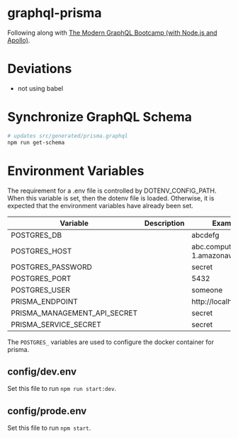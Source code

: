 # graphql-prisma

Following along with [The Modern GraphQL Bootcamp (with Node.js and Apollo)](https://www.udemy.com/course/graphql-bootcamp).

# Deviations

* not using babel

# Synchronize GraphQL Schema

```bash
# updates src/generated/prisma.graphql
npm run get-schema
```

# Environment Variables

The requirement for a .env file is controlled by DOTENV_CONFIG_PATH. When this variable is set, then the dotenv file is loaded. Otherwise, it is expected that the environment variables have already been set.

|Variable|Description|Example|
|-|-|-|
|POSTGRES_DB||abcdefg|
|POSTGRES_HOST||abc.compute-1.amazonaws.com|
|POSTGRES_PASSWORD||secret|
|POSTGRES_PORT||5432|
|POSTGRES_USER||someone|
|PRISMA_ENDPOINT||http://localhost:4466|
|PRISMA_MANAGEMENT_API_SECRET||secret|
|PRISMA_SERVICE_SECRET||secret|

The `POSTGRES_` variables are used to configure the docker container for prisma.

## config/dev.env
Set this file to run `npm run start:dev`.

## config/prode.env
Set this file to run `npm start`.
